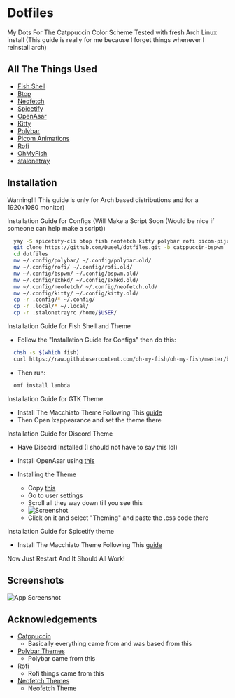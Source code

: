 # Dotfiles

My Dots For The Catppuccin Color Scheme
Tested with fresh Arch Linux install (This guide is really for me because I forget things whenever I reinstall arch)

## All The Things Used

- [Fish Shell](https://fishshell.com/)
- [Btop](https://github.com/aristocratos/btop)
- [Neofetch](https://github.com/dylanaraps/neofetch)
- [Spicetify](https://spicetify.app/)
- [OpenAsar](https://openasar.dev/)
- [Kitty](https://sw.kovidgoyal.net/kitty/)
- [Polybar](https://github.com/polybar/polybar)
- [Picom Animations](https://github.com/dccsillag/picom)
- [Rofi](https://github.com/davatorium/rofi)
- [OhMyFish](https://github.com/oh-my-fish/oh-my-fish)
- [stalonetray](https://github.com/kolbusa/stalonetray)

## Installation

Warning!!! This guide is only for Arch based distributions and for a 1920x1080 monitor)

Installation Guide for Configs
(Will Make a Script Soon (Would be nice if someone can help make a script))

```bash
  yay -S spicetify-cli btop fish neofetch kitty polybar rofi picom-pijulius-git stalonetray polybar-spotify-module lxappearance-gtk3 nitrogen nautilus xdo spotify discord-canary dunst
  git clone https://github.com/Dueel/dotfiles.git -b catppuccin-bspwm
  cd dotfiles
  mv ~/.config/polybar/ ~/.config/polybar.old/
  mv ~/.config/rofi/ ~/.config/rofi.old/
  mv ~/.config/bspwm/ ~/.config/bspwm.old/
  mv ~/.config/sxhkd/ ~/.config/sxhkd.old/
  mv ~/.config/neofetch/ ~/.config/neofetch.old/
  mv ~/.config/kitty/ ~/.config/kitty.old/
  cp -r .config/* ~/.config/
  cp -r .local/* ~/.local/
  cp -r .stalonetrayrc /home/$USER/
```
Installation Guide for Fish Shell and Theme
- Follow the "Installation Guide for Configs" then do this:

```bash
  chsh -s $(which fish)
  curl https://raw.githubusercontent.com/oh-my-fish/oh-my-fish/master/bin/install | fish
```
- Then run:
```bash
  omf install lambda
```
Installation Guide for GTK Theme
  - Install The Macchiato Theme Following This [guide](https://github.com/catppuccin/gtk)
  - Then Open lxappearance and set the theme there

Installation Guide for Discord Theme
  - Have Discord Installed (I should not have to say this lol)
  - Install OpenAsar using [this](https://openasar.dev/)

- Installing the Theme
  - Copy [this](https://raw.githubusercontent.com/catppuccin/discord/main/themes/macchiato.theme.css)
  - Go to user settings
  - Scroll all they way down till you see this
  - ![Screenshot](https://i.imgur.com/ugUnL9R.png)
  - Click on it and select "Theming" and paste the .css code there

Installation Guide for Spicetify theme
  - Install The Macchiato Theme Following This [guide](https://github.com/catppuccin/spicetify)

Now Just Restart And It Should All Work!
## Screenshots

![App Screenshot](https://i.imgur.com/znlrJMw.jpeg)


## Acknowledgements
- [Catppuccin](https://github.com/catppuccin/catppuccin)
    - Basically everything came from and was based from this
- [Polybar Themes](https://github.com/adi1090x/polybar-themes/)
    - Polybar came from this
- [Rofi](https://github.com/adi1090x/rofi/)
    - Rofi things came from this
- [Neofetch Themes](https://github.com/chick2d/neofetch-themes/)
    - Neofetch Theme
